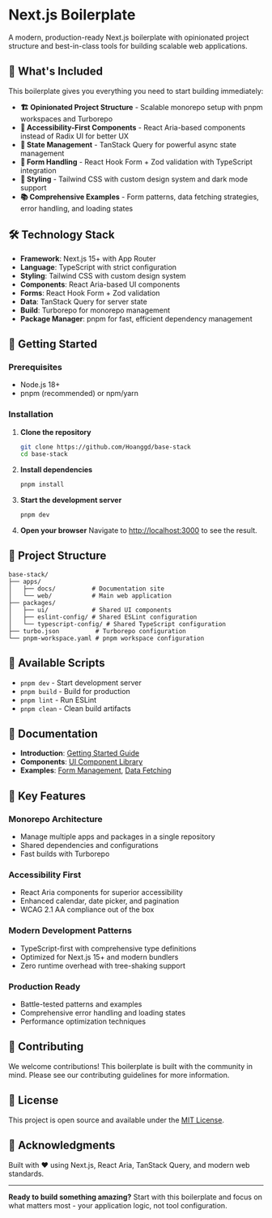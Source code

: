 # Next.js Boilerplate

A modern, production-ready Next.js boilerplate with opinionated project structure and best-in-class tools for building scalable web applications.

## 🚀 What's Included

This boilerplate gives you everything you need to start building immediately:

- **🏗️ Opinionated Project Structure** - Scalable monorepo setup with pnpm workspaces and Turborepo
- **🎯 Accessibility-First Components** - React Aria-based components instead of Radix UI for better UX
- **🔄 State Management** - TanStack Query for powerful async state management
- **📝 Form Handling** - React Hook Form + Zod validation with TypeScript integration
- **🎨 Styling** - Tailwind CSS with custom design system and dark mode support
- **📚 Comprehensive Examples** - Form patterns, data fetching strategies, error handling, and loading states

## 🛠️ Technology Stack

- **Framework**: Next.js 15+ with App Router
- **Language**: TypeScript with strict configuration
- **Styling**: Tailwind CSS with custom design system
- **Components**: React Aria-based UI components
- **Forms**: React Hook Form + Zod validation
- **Data**: TanStack Query for server state
- **Build**: Turborepo for monorepo management
- **Package Manager**: pnpm for fast, efficient dependency management

## 🚀 Getting Started

### Prerequisites

- Node.js 18+ 
- pnpm (recommended) or npm/yarn

### Installation

1. **Clone the repository**
   ```bash
   git clone https://github.com/Hoanggd/base-stack
   cd base-stack
   ```

2. **Install dependencies**
   ```bash
   pnpm install
   ```

3. **Start the development server**
   ```bash
   pnpm dev
   ```

4. **Open your browser**
   Navigate to [http://localhost:3000](http://localhost:3000) to see the result.

## 📁 Project Structure

```
base-stack/
├── apps/
│   ├── docs/          # Documentation site
│   └── web/           # Main web application
├── packages/
│   ├── ui/            # Shared UI components
│   ├── eslint-config/ # Shared ESLint configuration
│   └── typescript-config/ # Shared TypeScript configuration
├── turbo.json          # Turborepo configuration
└── pnpm-workspace.yaml # pnpm workspace configuration
```

## 🔧 Available Scripts

- `pnpm dev` - Start development server
- `pnpm build` - Build for production
- `pnpm lint` - Run ESLint
- `pnpm clean` - Clean build artifacts

## 📖 Documentation

- **Introduction**: [Getting Started Guide](/docs/ui/introduction)
- **Components**: [UI Component Library](/docs/ui)
- **Examples**: [Form Management](/docs/form-examples), [Data Fetching](/docs)

## 🎯 Key Features

### Monorepo Architecture
- Manage multiple apps and packages in a single repository
- Shared dependencies and configurations
- Fast builds with Turborepo

### Accessibility First
- React Aria components for superior accessibility
- Enhanced calendar, date picker, and pagination
- WCAG 2.1 AA compliance out of the box

### Modern Development Patterns
- TypeScript-first with comprehensive type definitions
- Optimized for Next.js 15+ and modern bundlers
- Zero runtime overhead with tree-shaking support

### Production Ready
- Battle-tested patterns and examples
- Comprehensive error handling and loading states
- Performance optimization techniques

## 🤝 Contributing

We welcome contributions! This boilerplate is built with the community in mind. Please see our contributing guidelines for more information.

## 📄 License

This project is open source and available under the [MIT License](LICENSE).

## 🙏 Acknowledgments

Built with ❤️ using Next.js, React Aria, TanStack Query, and modern web standards.

---

**Ready to build something amazing?** Start with this boilerplate and focus on what matters most - your application logic, not tool configuration.
